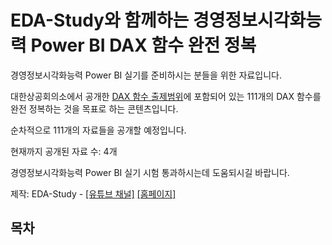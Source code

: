 # EDA-Study와 함께하는 경영정보시각화능력 Power BI DAX 함수 완전 정복

경영정보시각화능력 Power BI 실기를 준비하시는 분들을 위한 자료입니다.

대한상공회의소에서 공개한 <a href="https://license.korcham.net/co/examguide02Sub.do?cd=0108&mm=28&num=3015481">DAX 함수 출제범위</a>에 포함되어 있는 111개의 DAX 함수를 완전 정복하는 것을 목표로 하는 콘텐츠입니다. 

순차적으로 111개의 자료들을 공개할 예정입니다.

현재까지 공개된 자료 수: 4개

경영정보시각화능력 Power BI 실기 시험 통과하시는데 도움되시길 바랍니다.

제작: EDA-Study - [[유튜브 채널]](https://www.youtube.com/@EDA-gongbu) [[홈페이지]](https://eda-study.com/)


## 목차
```{tableofcontents}
```
